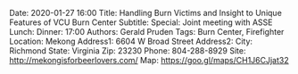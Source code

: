 Date: 2020-01-27 16:00
Title: Handling Burn Victims and Insight to Unique Features of VCU Burn Center
Subtitle:
Special: Joint meeting with ASSE
Lunch:
Dinner: 17:00
Authors: Gerald Pruden
Tags: Burn Center, Firefighter
Location: Mekong
Address1: 6604 W Broad Street
Address2:
City: Richmond
State: Virginia
Zip: 23230
Phone: 804-288-8929
Site: http://mekongisforbeerlovers.com/
Map: https://goo.gl/maps/CH1J6CJjat32
